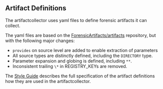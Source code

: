 ## Artifact Definitions

The artifactcollector uses yaml files to define forensic artifacts it can collect.

The yaml files are based on the [ForensicArtifacts/artifacts](https://github.com/ForensicArtifacts/artifacts)
repository, but with the following major changes:

- `provides` on source level are added to enable extraction of parameters
- All source types are distinctly defined, including the `DIRECTORY` type.
- Parameter expansion and globing is defined, including `**`.
- Inconsistent trailing `\*` in REGISTRY_KEYs are removed.

The [Style Guide](style_guide.md) describes the full specification of the artifact definitions 
how they are used in the artifactcollector.
